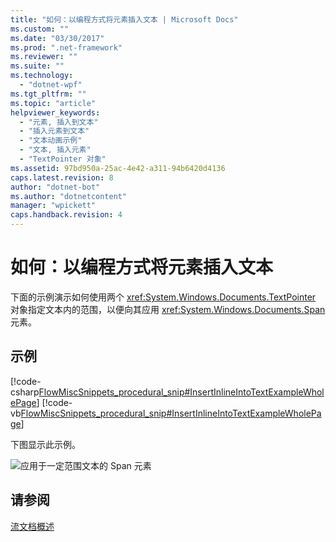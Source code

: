 ```yaml
---
title: "如何：以编程方式将元素插入文本 | Microsoft Docs"
ms.custom: ""
ms.date: "03/30/2017"
ms.prod: ".net-framework"
ms.reviewer: ""
ms.suite: ""
ms.technology: 
  - "dotnet-wpf"
ms.tgt_pltfrm: ""
ms.topic: "article"
helpviewer_keywords: 
  - "元素, 插入到文本"
  - "插入元素到文本"
  - "文本动画示例"
  - "文本, 插入元素"
  - "TextPointer 对象"
ms.assetid: 97bd950a-25ac-4e42-a311-94b6420d4136
caps.latest.revision: 8
author: "dotnet-bot"
ms.author: "dotnetcontent"
manager: "wpickett"
caps.handback.revision: 4
---
```

# 如何：以编程方式将元素插入文本
下面的示例演示如何使用两个 <xref:System.Windows.Documents.TextPointer> 对象指定文本内的范围，以便向其应用 <xref:System.Windows.Documents.Span> 元素。  
  
## 示例  
 [!code-csharp[FlowMiscSnippets_procedural_snip#InsertInlineIntoTextExampleWholePage](../../../../samples/snippets/csharp/VS_Snippets_Wpf/FlowMiscSnippets_procedural_snip/CSharp/InsertInlineIntoTextExample.cs#insertinlineintotextexamplewholepage)]
 [!code-vb[FlowMiscSnippets_procedural_snip#InsertInlineIntoTextExampleWholePage](../../../../samples/snippets/visualbasic/VS_Snippets_Wpf/FlowMiscSnippets_procedural_snip/VisualBasic/InsertInlineIntoTextExample.vb#insertinlineintotextexamplewholepage)]  
  
 下图显示此示例。  
  
 ![应用于一定范围文本的 Span 元素](../../../../docs/framework/wpf/advanced/media/flow-insertelementintotextprogrammatically.png "Flow\_InsertElementIntoTextProgrammatically")  
  
## 请参阅  
 [流文档概述](../../../../docs/framework/wpf/advanced/flow-document-overview.md)
